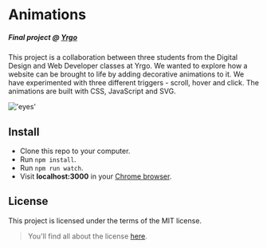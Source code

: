 # Animations
##### Final project @ [Yrgo](https://github.com/yrgo)

This project is a collaboration between three students from the Digital Design and Web Developer classes at Yrgo. We wanted to explore how a website can be brought to life by adding decorative animations to it. We have experimented with three different triggers - scroll, hover and click. The animations are built with CSS, JavaScript and SVG.

!['eyes'](https://github.com/marieeriksson/animations/blob/master/public/images/pinkeyes.png)
## Install
- Clone this repo to your computer.
- Run `npm install`.
- Run `npm run watch`.
- Visit **localhost:3000** in your [Chrome browser](https://www.google.com/chrome/index.html).

## License
This project is licensed under the terms of the MIT license.
>You'll find all about the license [here](https://github.com/marieeriksson/animations/blob/master/LICENSE).

